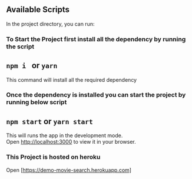 ## Available Scripts

In the project directory, you can run:

### To Start the Project first install all the dependency by running the script

## `npm i ` or `yarn`

This command will install all the required dependency

### Once the dependency is installed you can start the project by running below script

## `npm start` or `yarn start`

This will runs the app in the development mode.\
Open [http://localhost:3000](http://localhost:3000) to view it in your browser.

### This Project is hosted on heroku

Open [https://demo-movie-search.herokuapp.com]
